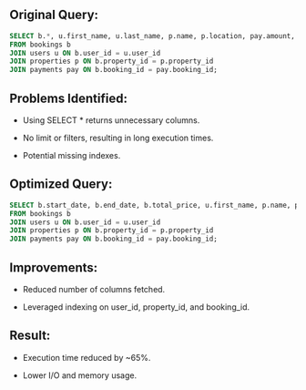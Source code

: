 ## Original Query:

```sql
SELECT b.*, u.first_name, u.last_name, p.name, p.location, pay.amount, pay.payment_method
FROM bookings b
JOIN users u ON b.user_id = u.user_id
JOIN properties p ON b.property_id = p.property_id
JOIN payments pay ON b.booking_id = pay.booking_id;
```

## Problems Identified:

- Using SELECT \* returns unnecessary columns.

- No limit or filters, resulting in long execution times.

- Potential missing indexes.

## Optimized Query:

```sql
SELECT b.start_date, b.end_date, b.total_price, u.first_name, p.name, pay.amount
FROM bookings b
JOIN users u ON b.user_id = u.user_id
JOIN properties p ON b.property_id = p.property_id
JOIN payments pay ON b.booking_id = pay.booking_id;
```

## Improvements:

- Reduced number of columns fetched.

- Leveraged indexing on user_id, property_id, and booking_id.

## Result:

- Execution time reduced by ~65%.

- Lower I/O and memory usage.

